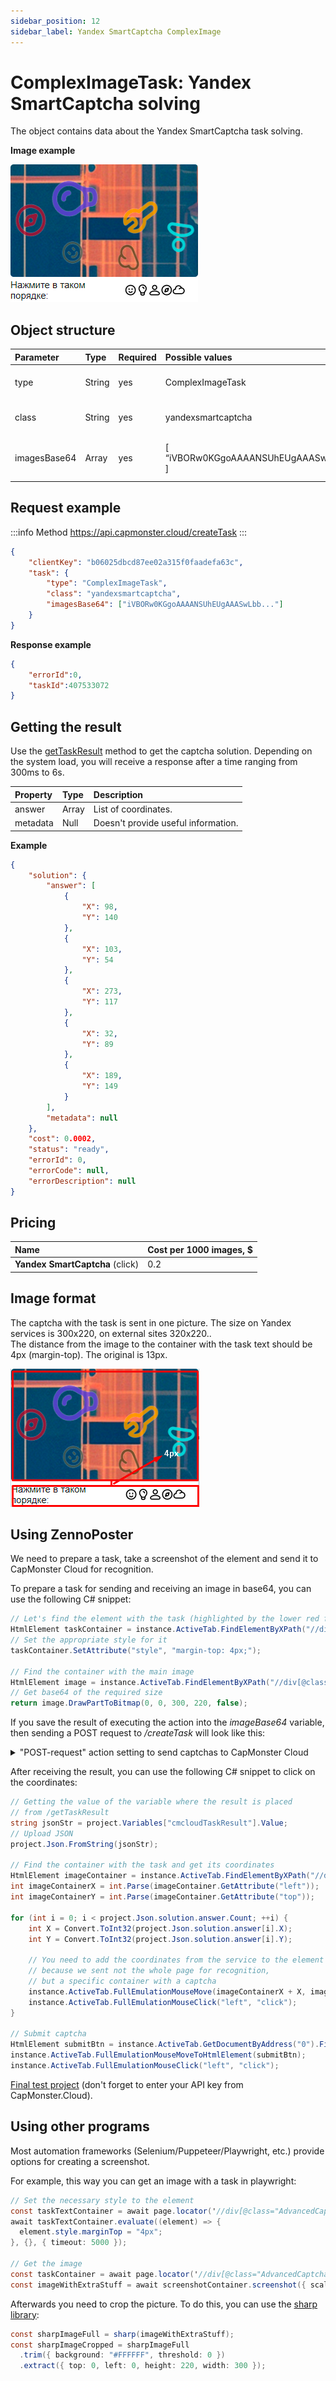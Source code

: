 ```yaml
---
sidebar_position: 12
sidebar_label: Yandex SmartCaptcha ComplexImage
---
```


# ComplexImageTask: Yandex SmartCaptcha solving

The object contains data about the Yandex SmartCaptcha task solving.

**Image example**

![](example-image.png)

## **Object structure**

|**Parameter**|**Type**|**Required**|**Possible values**|**Description**|
| :- | :- | :- | :- |:- |
|type|String|yes|ComplexImageTask|Defines the task object type.|
|class|String|yes|yandexsmartcaptcha|Defines the task object class.|
|imagesBase64|Array|yes|[ “iVBORw0KGgoAAAANSUhEUgAAASwLbb” ]|List with one image in base64 format.|

## **Request example**

:::info Method
<https://api.capmonster.cloud/createTask>
:::

```json
{
    "clientKey": "b06025dbcd87ee02a315f0faadefa63c",
    "task": {
        "type": "ComplexImageTask",
        "class": "yandexsmartcaptcha",
        "imagesBase64": ["iVBORw0KGgoAAAANSUhEUgAAASwLbb..."]
    }
}
```

**Response example**
```json
{
    "errorId":0,
    "taskId":407533072
}
```

## **Getting the result**

Use the [getTaskResult](../api/methods/get-task-result.md) method to get the captcha solution. Depending on the system load, you will receive a response after a time ranging from 300ms to 6s.

|**Property**|**Type**|**Description**|
| :- | :- | :- | 
|answer|Array|List of coordinates.|
|metadata|Null|Doesn't provide useful information.|

**Example**

```json
{
	"solution": {
		"answer": [
			{
				"X": 98,
				"Y": 140
			},
			{
				"X": 103,
				"Y": 54
			},
			{
				"X": 273,
				"Y": 117
			},
			{
				"X": 32,
				"Y": 89
			},
			{
				"X": 189,
				"Y": 149
			}
		],
		"metadata": null
	},
	"cost": 0.0002,
	"status": "ready",
	"errorId": 0,
	"errorCode": null,
	"errorDescription": null
}
```

## **Pricing**

|**Name**|**Cost per 1000 images, $**|
| :- | :- | 
|**Yandex SmartCaptcha** (click)|0.2|

## **Image format**
The captcha with the task is sent in one picture. The size on Yandex services is 300x220, on external sites 320x220.. <br/>
The distance from the image to the container with the task text should be 4px (margin-top). The original is 13px.

![](image-format.png)

## **Using ZennoPoster**

We need to prepare a task, take a screenshot of the element and send it to CapMonster Cloud for recognition. <br/>

To prepare a task for sending and receiving an image in base64, you can use the following C# snippet:  <br/>

```C#
// Let's find the element with the task (highlighted by the lower red frame in the screenshot above)
HtmlElement taskContainer = instance.ActiveTab.FindElementByXPath("//div[@class=\"AdvancedCaptcha-SilhouetteTask\"]", 0);
// Set the appropriate style for it
taskContainer.SetAttribute("style", "margin-top: 4px;");

// Find the container with the main image
HtmlElement image = instance.ActiveTab.FindElementByXPath("//div[@class=\"AdvancedCaptcha AdvancedCaptcha_silhouette\"]", 0);
// Get base64 of the required size
return image.DrawPartToBitmap(0, 0, 300, 220, false);
```

If you save the result of executing the action into the *imageBase64* variable, then sending a POST request to  */createTask* will look like this:

<details>
    <summary>"POST-request" action setting to send captchas to CapMonster Cloud</summary>

![](post-request-ex.png)
</details>

After receiving the result, you can use the following C# snippet to click on the coordinates:  

```C#
// Getting the value of the variable where the result is placed
// from /getTaskResult
string jsonStr = project.Variables["cmcloudTaskResult"].Value;
// Upload JSON
project.Json.FromString(jsonStr);

// Find the container with the task and get its coordinates
HtmlElement imageContainer = instance.ActiveTab.FindElementByXPath("//div[@class=\"AdvancedCaptcha AdvancedCaptcha_silhouette\"]", 0);
int imageContainerX = int.Parse(imageContainer.GetAttribute("left"));
int imageContainerY = int.Parse(imageContainer.GetAttribute("top"));

for (int i = 0; i < project.Json.solution.answer.Count; ++i) {
	int X = Convert.ToInt32(project.Json.solution.answer[i].X);
	int Y = Convert.ToInt32(project.Json.solution.answer[i].Y);
	
	// You need to add the coordinates from the service to the element coordinates,
	// because we sent not the whole page for recognition, 
	// but a specific container with a captcha
	instance.ActiveTab.FullEmulationMouseMove(imageContainerX + X, imageContainerY + Y);
	instance.ActiveTab.FullEmulationMouseClick("left", "click");
}

// Submit captcha
HtmlElement submitBtn = instance.ActiveTab.GetDocumentByAddress("0").FindElementByTag("form", 0).FindChildByAttribute("span", "class", "CaptchaButton-SubmitContent", "regexp", 0);
instance.ActiveTab.FullEmulationMouseMoveToHtmlElement(submitBtn);
instance.ActiveTab.FullEmulationMouseClick("left", "click");
```

[Final test project](https://drive.google.com/drive/folders/1QNNcBXBGjGZMc6AQ7bdYtr4YEQEumxT4) (don't forget to enter your API key from CapMonster.Cloud).<br/>


## **Using other programs**

Most automation frameworks (Selenium/Puppeteer/Playwright, etc.) provide options for creating a screenshot.<br/>

For example, this way you can get an image with a task in playwright:

```C#
// Set the necessary style to the element
const taskTextContainer = await page.locator('//div[@class="AdvancedCaptcha-SilhouetteTask"]');
await taskTextContainer.evaluate((element) => {
  element.style.marginTop = "4px";
}, {}, { timeout: 5000 });

// Get the image 
const taskContainer = await page.locator('//div[@class="AdvancedCaptcha AdvancedCaptcha_silhouette"]');
const imageWithExtraStuff = await screenshotContainer.screenshot({ scale: "css", timeout: 5000});
```

Afterwards you need to crop the picture. To do this, you can use the [sharp library](https://www.npmjs.com/package/sharp):

```C#
const sharpImageFull = sharp(imageWithExtraStuff);
const sharpImageCropped = sharpImageFull
  .trim({ background: "#FFFFFF", threshold: 0 })
  .extract({ top: 0, left: 0, height: 220, width: 300 });
  ```